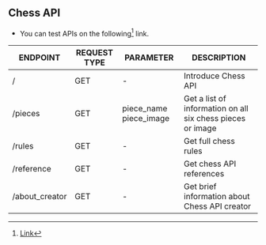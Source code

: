 ## Chess API
- You can test APIs on the following[^chess_api_links] link.

| ENDPOINT | REQUEST TYPE | PARAMETER | DESCRIPTION |
| --- | --- | --- | --- |
| / | GET | - | Introduce Chess API |
| /pieces | GET | piece_name piece_image | Get a list of information on all six chess pieces or image |
| /rules | GET | - | Get full chess rules |
| /reference | GET | - | Get chess API references |
| /about_creator | GET | - | Get brief information about Chess API creator |



[^chess_api_links]: <a href='http://onlinematerial.ir/docs'>Link</a>
